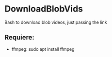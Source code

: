 # DownloadBlobVids
Bash to download blob videos, just passing the link

## Requiere:
* ffmpeg: sudo apt install ffmpeg
